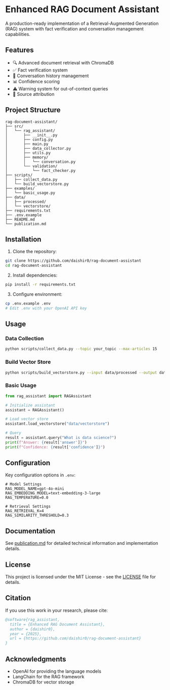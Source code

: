 # Enhanced RAG Document Assistant

A production-ready implementation of a Retrieval-Augmented Generation (RAG) system with fact verification and conversation management capabilities.

## Features

- 🔍 Advanced document retrieval with ChromaDB
- ✅ Fact verification system
- 💬 Conversation history management
- 📊 Confidence scoring
- ⚠️ Warning system for out-of-context queries
- 📝 Source attribution

## Project Structure

```
rag-document-assistant/
├── src/
│   └── rag_assistant/
│       ├── __init__.py
│       ├── config.py
│       ├── main.py
│       ├── data_collector.py
│       ├── utils.py
│       ├── memory/
│       │   └── conversation.py
│       └── validation/
│           └── fact_checker.py
├── scripts/
│   ├── collect_data.py
│   └── build_vectorstore.py
├── examples/
│   └── basic_usage.py
├── data/
│   ├── processed/
│   └── vectorstore/
├── requirements.txt
├── .env.example
├── README.md
└── publication.md
```

## Installation

1. Clone the repository:
```bash
git clone https://github.com/daishir0/rag-document-assistant
cd rag-document-assistant
```

2. Install dependencies:
```bash
pip install -r requirements.txt
```

3. Configure environment:
```bash
cp .env.example .env
# Edit .env with your OpenAI API key
```

## Usage

### Data Collection

```bash
python scripts/collect_data.py --topic your_topic --max-articles 15
```

### Build Vector Store

```bash
python scripts/build_vectorstore.py --input data/processed --output data/vectorstore
```

### Basic Usage

```python
from rag_assistant import RAGAssistant

# Initialize assistant
assistant = RAGAssistant()

# Load vector store
assistant.load_vectorstore("data/vectorstore")

# Query
result = assistant.query("What is data science?")
print(f"Answer: {result['answer']}")
print(f"Confidence: {result['confidence']}")
```

## Configuration

Key configuration options in `.env`:

```env
# Model Settings
RAG_MODEL_NAME=gpt-4o-mini
RAG_EMBEDDING_MODEL=text-embedding-3-large
RAG_TEMPERATURE=0.0

# Retrieval Settings
RAG_RETRIEVAL_K=4
RAG_SIMILARITY_THRESHOLD=0.3
```

## Documentation

See [publication.md](publication.md) for detailed technical information and implementation details.

## License

This project is licensed under the MIT License - see the [LICENSE](LICENSE) file for details.

## Citation

If you use this work in your research, please cite:

```bibtex
@software{rag_assistant,
  title = {Enhanced RAG Document Assistant},
  author = {daishir0},
  year = {2025},
  url = {https://github.com/daishir0/rag-document-assistant}
}
```

## Acknowledgments

- OpenAI for providing the language models
- LangChain for the RAG framework
- ChromaDB for vector storage